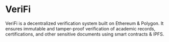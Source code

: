 # VeriFi
VeriFi is a decentralized verification system built on Ethereum &amp; Polygon. It ensures immutable and tamper-proof verification of academic records, certifications, and other sensitive documents using smart contracts &amp; IPFS.

